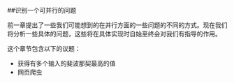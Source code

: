 ##识别一个可并行的问题

前一章提出了一些我们可能想到的在并行方面的一些问题的不同的方式。现在我们将分析一些具体的问题，这些将在具体实现时自始至终会对我们有指导的作用。

这个章节包含以下的议题：

* 获得有多个输入的斐波那契最高的值
* 网页爬虫